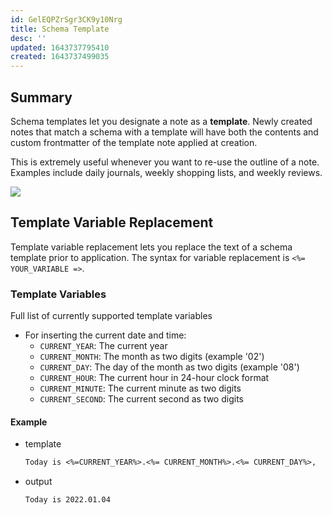 ```yaml
---
id: GelEQPZrSgr3CK9y10Nrg
title: Schema Template
desc: ''
updated: 1643737795410
created: 1643737499035
---
```


## Summary

Schema templates let you designate a note as a **template**. Newly created notes that match a schema with a template will have both the contents and custom frontmatter of the template note applied at creation.

This is extremely useful whenever you want to re-use the outline of a note. Examples include daily journals, weekly shopping lists, and weekly reviews.  

<a href="https://www.loom.com/share/481b7ab051394c1caa383383bd265755"> 
<img style="" src="https://cdn.loom.com/sessions/thumbnails/481b7ab051394c1caa383383bd265755-with-play.gif"> 
</a>

## Template Variable Replacement

Template variable replacement lets you replace the text of a schema template prior to application. 
The syntax for variable replacement is `<%= YOUR_VARIABLE =>`.

### Template Variables

Full list of currently supported template variables

- For inserting the current date and time:
    * `CURRENT_YEAR`: The current year
    * `CURRENT_MONTH`: The month as two digits (example '02')
    * `CURRENT_DAY`: The day of the month as two digits (example '08')
    * `CURRENT_HOUR`: The current hour in 24-hour clock format
    * `CURRENT_MINUTE`: The current minute as two digits
    * `CURRENT_SECOND`: The current second as two digits

#### Example
- template
    ```md
    Today is <%=CURRENT_YEAR%>.<%= CURRENT_MONTH%>.<%= CURRENT_DAY%>,
    ```
- output
    ```
    Today is 2022.01.04
    ```
